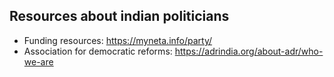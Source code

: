 

## Resources about indian politicians

* Funding resources: https://myneta.info/party/
* Association for democratic reforms: https://adrindia.org/about-adr/who-we-are
